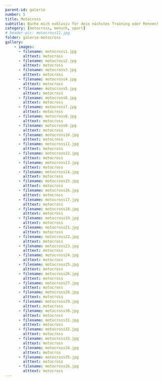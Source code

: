 ```yaml
---
parent-id: galerie
number: 5
title: Motocross
subtitle: Buche mich exklusiv für dein nächstes Training oder Rennen!
category: [motocross, mensch, sport]
# header-pic: motocross11.jpg
folder: galerie-motocross
gallery:
    - images:
      - filename: motocross1.jpg
        alttext: motocross
      - filename: motocross2.jpg
        alttext: motocross
      - filename: motocross3.jpg
        alttext: motocross
      - filename: motocross4.jpg
        alttext: motocross
      - filename: motocross5.jpg
        alttext: motocross
      - filename: motocross6.jpg
        alttext: motocross
      - filename: motocross7.jpg
        alttext: motocross
      - filename: motocross8.jpg
        alttext: motocross
      - filename: motocross9.jpg
        alttext: motocross
      - filename: motocross10.jpg
        alttext: motocross
      - filename: motocross11.jpg
        alttext: motocross
      - filename: motocross12.jpg
        alttext: motocross
      - filename: motocross13.jpg
        alttext: motocross
      - filename: motocross14.jpg
        alttext: motocross
      - filename: motocross15.jpg
        alttext: motocross
      - filename: motocross16.jpg
        alttext: motocross
      - filename: motocross17.jpg
        alttext: motocross
      - filename: motocross18.jpg
        alttext: motocross
      - filename: motocross19.jpg
        alttext: motocross
      - filename: motocross21.jpg
        alttext: motocross
      - filename: motocross22.jpg
        alttext: motocross
      - filename: motocross23.jpg
        alttext: motocross
      - filename: motocross24.jpg
        alttext: motocross
      - filename: motocross25.jpg
        alttext: motocross
      - filename: motocross26.jpg
        alttext: motocross
      - filename: motocross27.jpg
        alttext: motocross
      - filename: motocross28.jpg
        alttext: motocross
      - filename: motocross29.jpg
        alttext: motocross
      - filename: motocross30.jpg
        alttext: motocross
      - filename: motocross31.jpg
        alttext: motocross
      - filename: motocross32.jpg
        alttext: motocross
      - filename: motocross33.jpg
        alttext: motocross
      - filename: motocross34.jpg
        alttext: motocros
      - filename: motocross35.jpg
        alttext: motocross
      - filename: motocross36.jpg
        alttext: motocross
---
```

<!-- beschreibender Text hier -->
